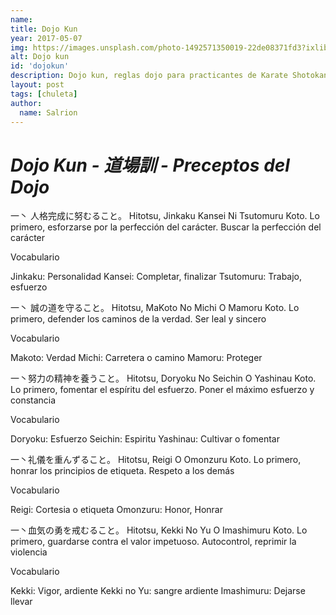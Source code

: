 ```yaml
---
name:
title: Dojo Kun
year: 2017-05-07
img: https://images.unsplash.com/photo-1492571350019-22de08371fd3?ixlib=rb-1.2.1&ixid=eyJhcHBfaWQiOjEyMDd9&w=1000&q=80
alt: Dojo kun
id: 'dojokun'
description: Dojo kun, reglas dojo para practicantes de Karate Shotokan
layout: post
tags: [chuleta]
author:
  name: Salrion
---
```


# *Dojo Kun - 道場訓 - Preceptos del Dojo*

一丶 人格完成に努むること。
Hitotsu, Jinkaku Kansei Ni Tsutomuru Koto.
Lo primero, esforzarse por la perfección del carácter.
Buscar la perfección del carácter

Vocabulario

Jinkaku: Personalidad
Kansei: Completar, finalizar
Tsutomuru: Trabajo, esfuerzo

一丶 誠の道を守ること。
Hitotsu, MaKoto No Michi O Mamoru Koto.
Lo primero, defender los caminos de la verdad.
Ser leal y sincero

Vocabulario

Makoto: Verdad
Michi: Carretera o camino
Mamoru: Proteger

一丶努力の精神を養うこと。
Hitotsu, Doryoku No Seichin O Yashinau Koto.
Lo primero, fomentar el espíritu del esfuerzo.
Poner el máximo esfuerzo y constancia

Vocabulario

Doryoku: Esfuerzo
Seichin: Espiritu
Yashinau: Cultivar o fomentar

一丶礼儀を重んずること。
Hitotsu, Reigi O Omonzuru Koto.
Lo primero, honrar los principios de etiqueta.
Respeto a los demás

Vocabulario

Reigi: Cortesia o etiqueta
Omonzuru: Honor, Honrar

一丶血気の勇を戒むること。
Hitotsu, Kekki No Yu O Imashimuru Koto.
Lo primero, guardarse contra el valor impetuoso.
Autocontrol, reprimir la violencia

Vocabulario

Kekki: Vigor, ardiente
Kekki no Yu: sangre ardiente
Imashimuru: Dejarse llevar


